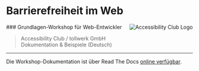# Barrierefreiheit im Web
<img src="https://cdn.rawgit.com/a11yclub/a11y-teaser-event/master/public/img/a11yclub-logo.svg" alt="Accessibility Club Logo" align="right"/>
### Grundlagen-Workshop für Web-Entwickler

> Accessibility Club / tollwerk GmbH<br/>
> Dokumentation & Beispiele (Deutsch)

___

Die Workshop-Dokumentation ist über Read The Docs [online verfügbar](https://readthedocs.org/projects/accessibility-club-grundlagen-barrierefreier-web-programmierung/).